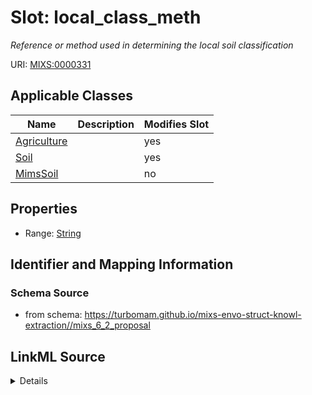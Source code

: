 # Slot: local_class_meth


_Reference or method used in determining the local soil classification_



URI: [MIXS:0000331](https://w3id.org/mixs/0000331)



<!-- no inheritance hierarchy -->




## Applicable Classes

| Name | Description | Modifies Slot |
| --- | --- | --- |
[Agriculture](Agriculture.md) |  |  yes  |
[Soil](Soil.md) |  |  yes  |
[MimsSoil](MimsSoil.md) |  |  no  |







## Properties

* Range: [String](String.md)





## Identifier and Mapping Information







### Schema Source


* from schema: https://turbomam.github.io/mixs-envo-struct-knowl-extraction//mixs_6_2_proposal




## LinkML Source

<details>
```yaml
name: local_class_meth
description: Reference or method used in determining the local soil classification
title: soil_taxonomic/local classification method
notes:
- classification
- method
from_schema: https://turbomam.github.io/mixs-envo-struct-knowl-extraction//mixs_6_2_proposal
rank: 1000
slot_uri: MIXS:0000331
multivalued: false
alias: local_class_meth
domain_of:
- Agriculture
- Soil
range: string
structured_pattern:
  syntax: '{PMID}|{DOI}|{URL}'
  interpolated: true
  partial_match: true

```
</details>